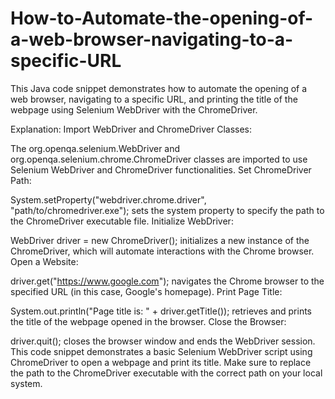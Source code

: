 # How-to-Automate-the-opening-of-a-web-browser-navigating-to-a-specific-URL
This Java code snippet demonstrates how to automate the opening of a web browser, navigating to a specific URL, and printing the title of the webpage using Selenium WebDriver with the ChromeDriver.

Explanation:
Import WebDriver and ChromeDriver Classes:

The org.openqa.selenium.WebDriver and org.openqa.selenium.chrome.ChromeDriver classes are imported to use Selenium WebDriver and ChromeDriver functionalities.
Set ChromeDriver Path:

System.setProperty("webdriver.chrome.driver", "path/to/chromedriver.exe"); sets the system property to specify the path to the ChromeDriver executable file.
Initialize WebDriver:

WebDriver driver = new ChromeDriver(); initializes a new instance of the ChromeDriver, which will automate interactions with the Chrome browser.
Open a Website:

driver.get("https://www.google.com"); navigates the Chrome browser to the specified URL (in this case, Google's homepage).
Print Page Title:

System.out.println("Page title is: " + driver.getTitle()); retrieves and prints the title of the webpage opened in the browser.
Close the Browser:

driver.quit(); closes the browser window and ends the WebDriver session.
This code snippet demonstrates a basic Selenium WebDriver script using ChromeDriver to open a webpage and print its title. Make sure to replace the path to the ChromeDriver executable with the correct path on your local system.


